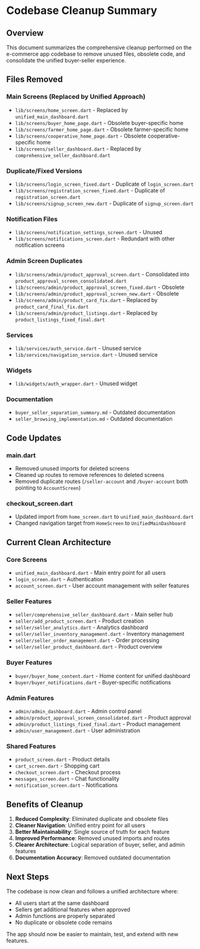 # Codebase Cleanup Summary

## Overview
This document summarizes the comprehensive cleanup performed on the e-commerce app codebase to remove unused files, obsolete code, and consolidate the unified buyer-seller experience.

## Files Removed

### Main Screens (Replaced by Unified Approach)
- `lib/screens/home_screen.dart` - Replaced by `unified_main_dashboard.dart`
- `lib/screens/buyer_home_page.dart` - Obsolete buyer-specific home
- `lib/screens/farmer_home_page.dart` - Obsolete farmer-specific home  
- `lib/screens/cooperative_home_page.dart` - Obsolete cooperative-specific home
- `lib/screens/seller_dashboard.dart` - Replaced by `comprehensive_seller_dashboard.dart`

### Duplicate/Fixed Versions
- `lib/screens/login_screen_fixed.dart` - Duplicate of `login_screen.dart`
- `lib/screens/registration_screen_fixed.dart` - Duplicate of `registration_screen.dart`
- `lib/screens/signup_screen_new.dart` - Duplicate of `signup_screen.dart`

### Notification Files
- `lib/screens/notification_settings_screen.dart` - Unused
- `lib/screens/notifications_screen.dart` - Redundant with other notification screens

### Admin Screen Duplicates
- `lib/screens/admin/product_approval_screen.dart` - Consolidated into `product_approval_screen_consolidated.dart`
- `lib/screens/admin/product_approval_screen_fixed.dart` - Obsolete
- `lib/screens/admin/product_approval_screen_new.dart` - Obsolete
- `lib/screens/admin/product_card_fix.dart` - Replaced by `product_card_final_fix.dart`
- `lib/screens/admin/product_listings.dart` - Replaced by `product_listings_fixed_final.dart`

### Services
- `lib/services/auth_service.dart` - Unused service
- `lib/services/navigation_service.dart` - Unused service

### Widgets
- `lib/widgets/auth_wrapper.dart` - Unused widget

### Documentation
- `buyer_seller_separation_summary.md` - Outdated documentation
- `seller_browsing_implementation.md` - Outdated documentation

## Code Updates

### main.dart
- Removed unused imports for deleted screens
- Cleaned up routes to remove references to deleted screens
- Removed duplicate routes (`/seller-account` and `/buyer-account` both pointing to `AccountScreen`)

### checkout_screen.dart
- Updated import from `home_screen.dart` to `unified_main_dashboard.dart`
- Changed navigation target from `HomeScreen` to `UnifiedMainDashboard`

## Current Clean Architecture

### Core Screens
- `unified_main_dashboard.dart` - Main entry point for all users
- `login_screen.dart` - Authentication
- `account_screen.dart` - User account management with seller features

### Seller Features
- `seller/comprehensive_seller_dashboard.dart` - Main seller hub
- `seller/add_product_screen.dart` - Product creation
- `seller/seller_analytics.dart` - Analytics dashboard
- `seller/seller_inventory_management.dart` - Inventory management
- `seller/seller_order_management.dart` - Order processing
- `seller/seller_product_dashboard.dart` - Product overview

### Buyer Features  
- `buyer/buyer_home_content.dart` - Home content for unified dashboard
- `buyer/buyer_notifications.dart` - Buyer-specific notifications

### Admin Features
- `admin/admin_dashboard.dart` - Admin control panel
- `admin/product_approval_screen_consolidated.dart` - Product approval
- `admin/product_listings_fixed_final.dart` - Product management
- `admin/user_management.dart` - User administration

### Shared Features
- `product_screen.dart` - Product details
- `cart_screen.dart` - Shopping cart
- `checkout_screen.dart` - Checkout process
- `messages_screen.dart` - Chat functionality
- `notification_screen.dart` - Notifications

## Benefits of Cleanup

1. **Reduced Complexity**: Eliminated duplicate and obsolete files
2. **Cleaner Navigation**: Unified entry point for all users
3. **Better Maintainability**: Single source of truth for each feature
4. **Improved Performance**: Removed unused imports and routes
5. **Clearer Architecture**: Logical separation of buyer, seller, and admin features
6. **Documentation Accuracy**: Removed outdated documentation

## Next Steps

The codebase is now clean and follows a unified architecture where:
- All users start at the same dashboard
- Sellers get additional features when approved
- Admin functions are properly separated
- No duplicate or obsolete code remains

The app should now be easier to maintain, test, and extend with new features.
